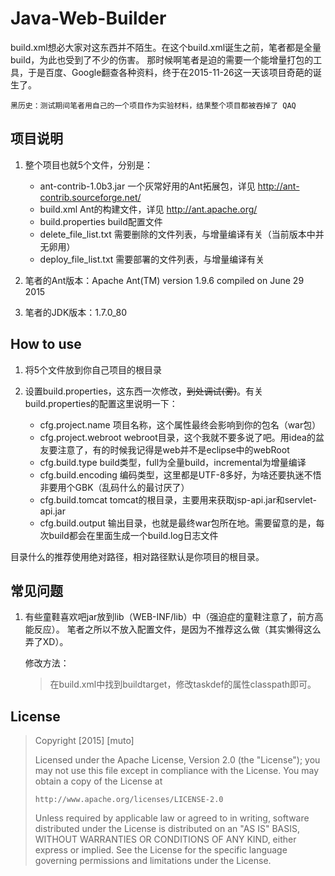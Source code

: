 # Java-Web-Builder
build.xml想必大家对这东西并不陌生。在这个build.xml诞生之前，笔者都是全量build，为此也受到了不少的伤害。
那时候啊笔者是迫的需要一个能增量打包的工具，于是百度、Google翻查各种资料，终于在2015-11-26这一天该项目奇葩的诞生了。

	黑历史：测试期间笔者用自己的一个项目作为实验材料，结果整个项目都被吞掉了 QAQ

## 项目说明
1. 整个项目也就5个文件，分别是：

	* ant-contrib-1.0b3.jar		一个灰常好用的Ant拓展包，详见 http://ant-contrib.sourceforge.net/
	* build.xml			Ant的构建文件，详见 http://ant.apache.org/
	* build.properties		build配置文件
	* delete_file_list.txt		需要删除的文件列表，与增量编译有关（当前版本中并无卵用）
	* deploy_file_list.txt		需要部署的文件列表，与增量编译有关

2. 笔者的Ant版本：Apache Ant(TM) version 1.9.6 compiled on June 29 2015
3. 笔者的JDK版本：1.7.0_80

## How to use
1. 将5个文件放到你自己项目的根目录
2. 设置build.properties，这东西一次修改，<s>到处调试(雾)</s>。有关build.properties的配置这里说明一下：

	* cfg.project.name	项目名称，这个属性最终会影响到你的包名（war包）
	* cfg.project.webroot	webroot目录，这个我就不要多说了吧。用idea的盆友要注意了，有的时候我记得是web并不是eclipse中的webRoot
	* cfg.build.type	build类型，full为全量build，incremental为增量编译
	* cfg.build.encoding	编码类型，这里都是UTF-8多好，为啥还要执迷不悟非要用个GBK（乱码什么的最讨厌了）
	* cfg.build.tomcat	tomcat的根目录，主要用来获取jsp-api.jar和servlet-api.jar
	* cfg.build.output	输出目录，也就是最终war包所在地。需要留意的是，每次build都会在里面生成一个build.log日志文件

  目录什么的推荐使用绝对路径，相对路径默认是你项目的根目录。
  
## 常见问题
1. 有些童鞋喜欢吧jar放到lib（WEB-INF/lib）中（强迫症的童鞋注意了，前方高能反应）。
   笔者之所以不放入配置文件，是因为不推荐这么做（其实懒得这么弄了XD）。
   
   修改方法：
	> 在build.xml中找到buildtarget，修改taskdef的属性classpath即可。

## License

> Copyright [2015] [muto]
> 
> Licensed under the Apache License, Version 2.0 (the "License");
> you may not use this file except in compliance with the License.
> You may obtain a copy of the License at
> 
>     http://www.apache.org/licenses/LICENSE-2.0
> 
> Unless required by applicable law or agreed to in writing, software
> distributed under the License is distributed on an "AS IS" BASIS,
> WITHOUT WARRANTIES OR CONDITIONS OF ANY KIND, either express or implied.
> See the License for the specific language governing permissions and
> limitations under the License.

